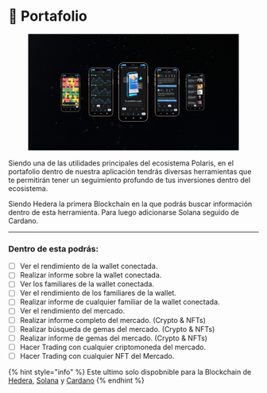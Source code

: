 # 📖 Portafolio&#x20;

<figure><img src="../../../../../.gitbook/assets/Captura desde 2024-03-26 17-05-19.png" alt=""><figcaption></figcaption></figure>

Siendo una de las utilidades principales del ecosistema Polaris, en el portafolio dentro de nuestra aplicación tendrás diversas herramientas que te permitirán tener un seguimiento profundo de tus inversiones dentro del ecosistema.

Siendo Hedera la primera Blockchain en la que podrás buscar información dentro de esta herramienta. Para luego adicionarse Solana seguido de Cardano.

***

### Dentro de esta podrás:

* [ ] Ver el rendimiento de la wallet conectada.
* [ ] Realizar informe sobre la wallet conectada.
* [ ] Ver los familiares de la wallet conectada.
* [ ] Ver el rendimiento de los familiares de la wallet.
* [ ] Realizar informe de cualquier familiar de la wallet conectada.
* [ ] Ver el rendimiento del mercado.
* [ ] Realizar informe completo del mercado. (Crypto & NFTs)
* [ ] Realizar búsqueda de gemas del mercado. (Crypto & NFTs)
* [ ] Realizar informe de gemas del mercado. (Crypto & NFTs)
* [ ] Hacer Trading con cualquier criptomoneda del mercado.
* [ ] Hacer Trading con cualquier NFT del Mercado.

{% hint style="info" %}
Este ultimo solo dispobnible para la Blockchain de [Hedera](../), [Solana](../../solana/) y [Cardano](../../cardano/)
{% endhint %}
